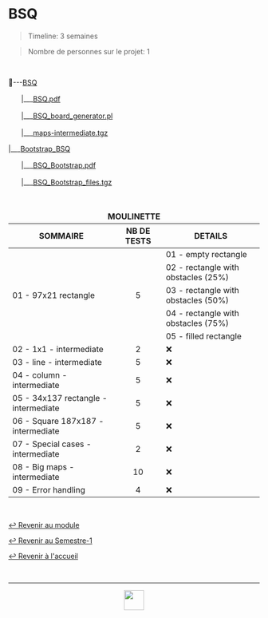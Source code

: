 # BSQ

> Timeline: 3 semaines

> Nombre de personnes sur le projet: 1

<br>

📂---[BSQ](https://github.com/Studio-17/Epitech-Subjects/tree/main/Semester-1/B-CPE-110/BSQ/BSQ)

ㅤㅤ|\_\_\_[BSQ.pdf](https://github.com/Studio-17/Epitech-Subjects/blob/main/Semester-1/B-CPE-110/BSQ/BSQ/BSQ.pdf)

ㅤㅤ|\_\_\_[BSQ_board_generator.pl](https://github.com/Studio-17/Epitech-Subjects/blob/main/Semester-1/B-CPE-110/BSQ/BSQ/BSQ_board_generator.pl)

ㅤㅤ|\_\_\_[maps-intermediate.tgz](https://github.com/Studio-17/Epitech-Subjects/blob/main/Semester-1/B-CPE-110/BSQ/BSQ/BSQ_board_generator.pl)

|\_\_\_[Bootstrap_BSQ](https://github.com/Studio-17/Epitech-Subjects/blob/main/Semester-1/B-CPE-110/BSQ/BSQ/maps-intermediate.tgz)

ㅤㅤ|\_\_\_[BSQ_Bootstrap.pdf](https://github.com/Studio-17/Epitech-Subjects/blob/main/Semester-1/B-CPE-110/BSQ/BSQ/BSQ.pdf)

ㅤㅤ|\_\_\_[BSQ_Bootstrap_files.tgz](https://github.com/Studio-17/Epitech-Subjects/blob/main/Semester-1/B-CPE-110/BSQ/BSQ/BSQ.pdf)

<br>

<table align="center">
    <thead>
        <tr>
            <td colspan="3" align="center"><strong>MOULINETTE</strong></td>
        </tr>
        <tr>
            <th>SOMMAIRE</th>
            <th>NB DE TESTS</th>
            <th>DETAILS</th>
        </tr>
    </thead>
    <tbody>
        <tr>
            <td rowspan="5">01 - 97x21 rectangle</td>
            <td rowspan="5" style="text-align: center;">5</td>
            <td>01 - empty rectangle</td>
        </tr>
        <tr>
            <td>02 - rectangle with obstacles (25%)</td>
        </tr>
        <tr>
            <td>03 - rectangle with obstacles (50%)</td>
        </tr>
        <tr>
            <td>04 - rectangle with obstacles (75%)</td>
        </tr>
        <tr>
            <td>05 - filled rectangle</td>
        </tr>
        <tr>
            <td rowspan="1">02 - 1x1 - intermediate</td>
            <td rowspan="1" style="text-align: center;">2</td>
            <td>❌</td>
        </tr>
        <tr>
            <td rowspan="1">03 - line - intermediate</td>
            <td rowspan="1" style="text-align: center;">5</td>
            <td>❌</td>
        </tr>
        <tr>
            <td rowspan="1">04 - column - intermediate</td>
            <td rowspan="1" style="text-align: center;">5</td>
            <td>❌</td>
        </tr>
        <tr>
            <td rowspan="1">05 - 34x137 rectangle - intermediate</td>
            <td rowspan="1" style="text-align: center;">5</td>
            <td>❌</td>
        </tr>
        <tr>
            <td rowspan="1">06 - Square 187x187 - intermediate</td>
            <td rowspan="1" style="text-align: center;">5</td>
            <td>❌</td>
        </tr>
        <tr>
            <td rowspan="1">07 - Special cases - intermediate</td>
            <td rowspan="1" style="text-align: center;">2</td>
            <td>❌</td>
        </tr>
        <tr>
            <td rowspan="1">08 - Big maps - intermediate</td>
            <td rowspan="1" style="text-align: center;">10</td>
            <td>❌</td>
        </tr>
        <tr>
            <td rowspan="1">09 - Error handling</td>
            <td rowspan="1" style="text-align: center;">4</td>
            <td>❌</td>
        </tr>
    </tbody>
</table>

<br>

[↩️ Revenir au module](https://github.com/Studio-17/Epitech-Subjects/tree/main/Semester-1/B-CPE-110)

[↩️ Revenir au Semestre-1](https://github.com/Studio-17/Epitech-Subjects/tree/main/Semester-1)

[↩️ Revenir à l'accueil](https://github.com/Studio-17/Epitech-Subjects)

<br>

---

<div align="center">

<a href="https://github.com/Studio-17" target="_blank"><img src="https://github.com/Kaiwinta/Epitech-Subjects/blob/feat/Pge2028-first-year/assets/voc17.gif" width="40"></a>

</div>
